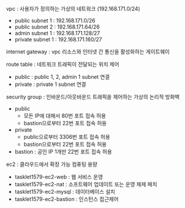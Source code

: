 vpc : 사용자가 정의하는 가상의 네트워크 (192.168.171.0/24)
- public subnet 1 : 192.168.171.0/26
- public subnet 2 : 192.168.171.64/26
- admin subnet 1 : 192.168.171.128/27
- private subnet 1 : 192.168.171.160/27

internet gateway : vpc 리소스와 인터넷 간 통신을 활성화하는 게이트웨이

route table : 네트워크 트래픽이 전달되는 위치 제어
- public : public 1, 2, admin 1 subnet 연결
- private : private 1 subnet 연결

security group : 인바운드/아웃바운드 트래픽을 제어하는 가상의 논리적 방화벽
- public
    - 모든 IP에 대해서 80번 포트 접속 허용
    - bastion으로부터 22번 포트 접속 허용
- private
  - public으로부터 3306번 포트 접속 허용
  - bastion으로부터 22번 포트 접속 허용
- bastion : 공인 IP 1개만 22번 포트 접속 허용

ec2 : 클라우드에서 확장 가능 컴퓨팅 용량
- tasklet1579-ec2-web : 웹 서비스 운영
- tasklet1579-ec2-nat : 소프트웨어 업데이트 또는 운영 체제 패치
- tasklet1579-ec2-mysql : 데이터베이스 설치
- tasklet1579-ec2-bastion : 인스턴스 접근제어
